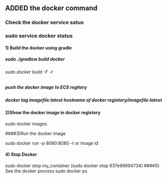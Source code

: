 
## ADDED the docker command

### Check the docker service satus
### sudo service docker status

#### 1) Build the docker using gradle

##### sudo ./gradlew build docker

###### sudo docker build -F <docker file> -t <docker image>
##### push the docker image to ECS regitory
##### docker tag imagefile:latest hostname of docker registory/imagefile:latest

#### 2)Show the docker image in docker registery

sudo docker images

####3)Run the docker image

sudo docker run -p 8080:8080 -t <imagefile> or Image id

#### 4) Stop Docker
sudo docker stop my_container    (sudo docker stop 637e96694734)
####5) See the docker process
sudo docker ps
